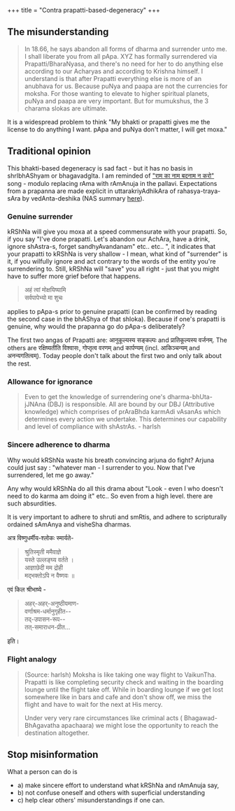 +++
title = "Contra prapatti-based-degeneracy"
+++

## The misunderstanding
> In 18.66, he says abandon all forms of dharma and surrender unto me. I shall liberate you from all pApa. XYZ has formally surrendered via Prapatti/BharaNyasa, and there's no need for her to do anything else according to our Acharyas and according to Krishna himself. I understand is that after Prapatti everything else is more of an anubhava for us. Because puNya and paapa are not the currencies for moksha. For those wanting to elevate to higher spiritual planets, puNya and paapa are very important. But for mumukshus, the 3 charama slokas are ultimate.

It is a widespread problem to think "My bhakti or prapatti gives me the license to do anything I want. pApa and puNya don't matter, I will get moxa." 

## Traditional opinion
This bhakti-based degeneracy is sad fact - but it has no basis in shrIbhAShyam or bhagavadgIta. I am reminded of ["राम का नाम बदनाम न करो"](https://www.youtube.com/watch?v=xl5AWfMZavA) song - modulo replacing rAma with rAmAnuja in the pallavi. Expectations from a prapanna are made explicit in uttarakriyAdhikAra of rahasya-traya-sAra by vedAnta-deshika (NAS summary [here](/AgamAH/hinduism/branches/vaiShNavaH/rAmAnuja-sampradAyaH/venkaTanAthaH/rahasya-traya-sAraH/nsa-summary/1_arthAnushAsana-vibhAgaH/15_uttarakRtyAdhikAraH/)).

### Genuine surrender
kRShNa will give you moxa at a speed commensurate with your prapatti. So, if you say "I've done prapatti. Let's abandon our AchAra, have a drink, ignore shAstra-s, forget sandhyAvandanam" etc.. etc.. ", it indicates that your prapatti to kRShNa is very shallow - I mean, what kind of "surrender" is it, if you wilfully ignore and act contrary to the words of the entity you're surrendering to. Still, kRShNa will "save" you all right - just that you might have to suffer more grief before that happens. 

> अहं त्वां मोक्षयिष्यामि  
सर्वपापेभ्यो मा शुचः 

applies to pApa-s prior to genuine prapatti (can be confirmed by reading the second case in the bhAShya of that shloka). Because if one's prapatti is genuine, why would the prapanna go do pApa-s deliberately?

The first two angas of Prapatti are: आनुकूल्यस्य सङ्कल्पः and प्रातिकूल्यस्य वर्जनम्. The others are रक्षिष्यतीति विश्वासः, गोप्तृत्व वरणम् and कार्पण्यम् (incl. आकिञ्चन्यम् and अनन्यगतित्वम्). Today people don't talk about the first two and only talk about the rest.

### Allowance for ignorance

> Even to get the knowledge of surrendering  one's dharma-bhUta-jJNAna (DBJ) is responsible. All are bound by our DBJ (Attributive knowledge) which comprises of prAraBhda karmAdi vAsanAs which determines every action we undertake.  This determines our capability and level of compliance  with shAstrAs. - harIsh

### Sincere adherence to dharma
Why would kRShNa waste his breath convincing arjuna do fight? Arjuna could just say : "whatever man - I surrender to you. Now that I've surrendered, let me go away." 

Any why would kRShNa do all this drama about "Look - even I who doesn't need to do karma am doing it" etc.. So even from a high level. there are such absurdities.

It is very important to adhere to shruti and smRtis, and adhere to scripturally ordained sAmAnya and visheSha dharmas.

अत्र विष्णुधर्मीय-श्लोकः स्मार्यते-

> श्रुतिस्मृती ममैवाज्ञे  
यस्ते उल्लङ्घ्य वर्तते ।  
आज्ञाछेदी मम द्रोही  
मद्भक्तोऽपि न वैष्णवः ॥

एवं किल श्रीभाष्ये - 

> अहर्-अहर्-अनुष्ठीयमाण-  
वर्णाश्रम-धर्मानुगृहीत--  
तद्-उपासन-रूप--  
तत्-समाराधन-प्रीत… 

इति।

### Flight analogy
> (Source: harIsh) Moksha is like taking one way flight to VaikunTha. Prapatti is like completing security check and waiting in the boarding lounge until the flight take off. While in boarding lounge if we get lost somewhere like in bars and cafe and don't show off,  we miss the flight and have to wait for the next at His mercy.
>
> Under very very rare circumstances like criminal acts ( Bhagawad-BhAgavatha apachaara) we might lose the opportunity to reach the destination  altogether.

## Stop misinformation
What a person can do is 

- a) make sincere effort to understand what kRShNa and rAmAnuja say, 
- b) not confuse oneself and others with superficial understanding 
- c) help clear others' misunderstandings if one can. 